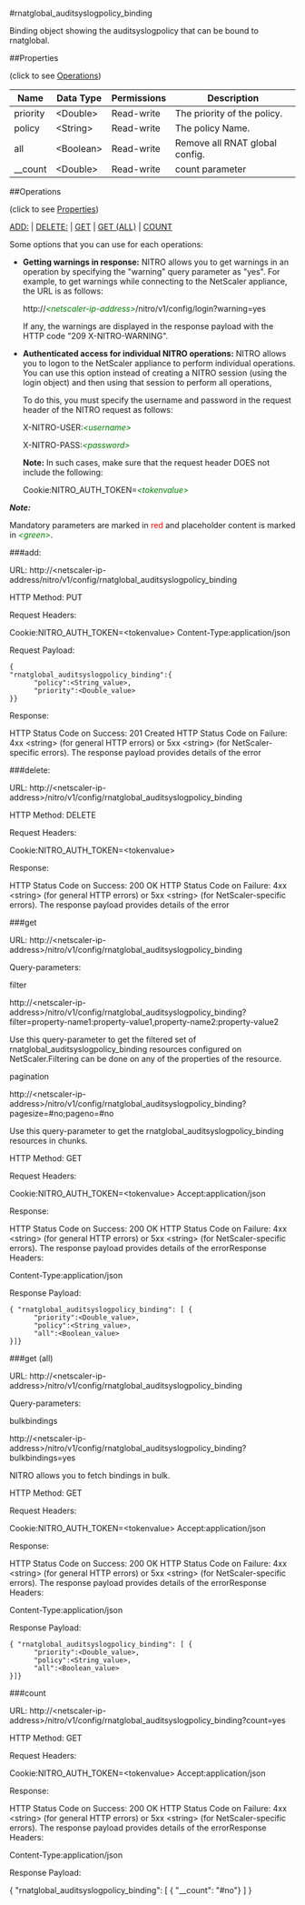 #rnatglobal_auditsyslogpolicy_binding

Binding object showing the auditsyslogpolicy that can be bound to rnatglobal.


##Properties 
<span>(click to see [Operations](#operations))</span>


<table><thead><tr><th>Name</th><th> Data Type</th><th> Permissions</th><th>Description</th></tr></thead><tbody><tr><td>priority</td><td>&lt;Double></td><td>Read-write</td><td>The priority of the policy.</td><tr><tr><td>policy</td><td>&lt;String></td><td>Read-write</td><td>The policy Name.</td><tr><tr><td>all</td><td>&lt;Boolean></td><td>Read-write</td><td>Remove all RNAT global config.</td><tr><tr><td>__count</td><td>&lt;Double></td><td>Read-write</td><td>count parameter</td><tr></tbody></table>
##Operations 
<span>(click to see [Properties](#properties))</span>


[ADD:](#add:) | [DELETE:](#delete:) | [GET](#get) | [GET (ALL)](#get-(all)) | [COUNT](#count)


Some options that you can use for each operations:
<ul><li><p><b>Getting warnings in response:</b> NITRO allows you to get warnings in an operation by specifying the "warning" query parameter as "yes". For example, to get warnings while connecting to the NetScaler appliance, the URL is as follows:</p><p>http://<span style="color:green;font-style:italic;">&lt;netscaler-ip-address&gt;</span>/nitro/v1/config/login?warning=yes</p><p>If any, the warnings are displayed in the response payload with the HTTP code "209 X-NITRO-WARNING".</p></li><li><p><b>Authenticated access for individual NITRO operations:</b> NITRO allows you to logon to the NetScaler appliance to perform individual operations. You can use this option instead of creating a NITRO session (using the login object) and then using that session to perform all operations,</p><p>To do this, you must specify the username and password in the request header of the NITRO request as follows:</p><p>X-NITRO-USER:<span style="color:green;font-style:italic;">&lt;username&gt;</span></p><p>X-NITRO-PASS:<span style="color:green;font-style:italic;">&lt;password&gt;</span></p><p><b>Note:</b> In such cases, make sure that the request header DOES not include the following:</p><p>Cookie:NITRO_AUTH_TOKEN=<span style="color:green;font-style:italic;">&lt;tokenvalue&gt;</span></p></li></ul>



***Note:*** 
Mandatory parameters are marked in <span style="color:#FF0000;">red</span> and placeholder content is marked in <span style="color:green;font-style:italic">&lt;green&gt;</span>.

###add:



URL: http://&lt;netscaler-ip-address/nitro/v1/config/rnatglobal_auditsyslogpolicy_binding
HTTP Method: PUT
Request Headers:

Cookie:NITRO_AUTH_TOKEN=&lt;tokenvalue&gt;Content-Type:application/json

Request Payload: ```{"rnatglobal_auditsyslogpolicy_binding":{      "policy":<String_value>,      "priority":<Double_value>}}```
Response:
HTTP Status Code on Success: 201 CreatedHTTP Status Code on Failure: 4xx &lt;string&gt; (for general HTTP errors) or 5xx &lt;string&gt; (for NetScaler-specific errors). The response payload provides details of the error


###delete:



URL: http://&lt;netscaler-ip-address&gt;/nitro/v1/config/rnatglobal_auditsyslogpolicy_binding
HTTP Method: DELETE
Request Headers:

Cookie:NITRO_AUTH_TOKEN=&lt;tokenvalue&gt;

Response:
HTTP Status Code on Success: 200 OKHTTP Status Code on Failure: 4xx &lt;string&gt; (for general HTTP errors) or 5xx &lt;string&gt; (for NetScaler-specific errors). The response payload provides details of the error


###get



URL: http://&lt;netscaler-ip-address&gt;/nitro/v1/config/rnatglobal_auditsyslogpolicy_binding
Query-parameters:
filter
http://&lt;netscaler-ip-address&gt;/nitro/v1/config/rnatglobal_auditsyslogpolicy_binding?filter=property-name1:property-value1,property-name2:property-value2
Use this query-parameter to get the filtered set of rnatglobal_auditsyslogpolicy_binding resources configured on NetScaler.Filtering can be done on any of the properties of the resource.


pagination
http://&lt;netscaler-ip-address&gt;/nitro/v1/config/rnatglobal_auditsyslogpolicy_binding?pagesize=#no;pageno=#no
Use this query-parameter to get the rnatglobal_auditsyslogpolicy_binding resources in chunks.



HTTP Method: GET
Request Headers:

Cookie:NITRO_AUTH_TOKEN=&lt;tokenvalue&gt;Accept:application/json

Response:
HTTP Status Code on Success: 200 OKHTTP Status Code on Failure: 4xx &lt;string&gt; (for general HTTP errors) or 5xx &lt;string&gt; (for NetScaler-specific errors). The response payload provides details of the errorResponse Headers:

Content-Type:application/json

Response Payload: ```{ "rnatglobal_auditsyslogpolicy_binding": [ {      "priority":<Double_value>,      "policy":<String_value>,      "all":<Boolean_value>}]}```



###get (all)



URL: http://&lt;netscaler-ip-address&gt;/nitro/v1/config/rnatglobal_auditsyslogpolicy_binding
Query-parameters:
bulkbindings
http://&lt;netscaler-ip-address&gt;/nitro/v1/config/rnatglobal_auditsyslogpolicy_binding?bulkbindings=yes
NITRO allows you to fetch bindings in bulk.



HTTP Method: GET
Request Headers:

Cookie:NITRO_AUTH_TOKEN=&lt;tokenvalue&gt;Accept:application/json

Response:
HTTP Status Code on Success: 200 OKHTTP Status Code on Failure: 4xx &lt;string&gt; (for general HTTP errors) or 5xx &lt;string&gt; (for NetScaler-specific errors). The response payload provides details of the errorResponse Headers:

Content-Type:application/json

Response Payload: ```{ "rnatglobal_auditsyslogpolicy_binding": [ {      "priority":<Double_value>,      "policy":<String_value>,      "all":<Boolean_value>}]}```



###count



URL: http://&lt;netscaler-ip-address&gt;/nitro/v1/config/rnatglobal_auditsyslogpolicy_binding?count=yes
HTTP Method: GET
Request Headers:

Cookie:NITRO_AUTH_TOKEN=&lt;tokenvalue&gt;Accept:application/json

Response:
HTTP Status Code on Success: 200 OKHTTP Status Code on Failure: 4xx &lt;string&gt; (for general HTTP errors) or 5xx &lt;string&gt; (for NetScaler-specific errors). The response payload provides details of the errorResponse Headers:

Content-Type:application/json

Response Payload: 
{ "rnatglobal_auditsyslogpolicy_binding": [ { "__count": "#no"} ] }



